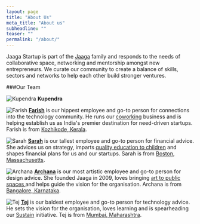 ```yaml
---
layout: page
title: "About Us"
meta_title: "About us"
subheadline: ""
teaser: ""
permalink: "/about/"
---
```


Jaaga Startup is part of the [Jaaga](http://jaaga.in) family and responds to the needs of collaborative space, networking and mentorship amongst new entrepreneurs. We curate our community to create a balance of skills, sectors and networks to help each other build stronger ventures.


###Our Team

![Kupendra]()
**Kupendra**

![Farish]()
**[Farish](https://www.linkedin.com/in/farishcv)** is our hippest employee and go-to person for connections into the technology community. He runs our [coworking](/coworking/) business and is helping establish us as India's premier destination for need-driven startups. Farish is from [Kozhikode, Kerala](https://goo.gl/maps/CnNPK88snFy).

![Sarah](/content/images/2015/12/JC_Sarah.png)
**[Sarah](https://twitter.com/sarahdpatel)** is our tallest employee and go-to person for financial advice. She advices us on strategy, imparts [quality education to children](http://ashwinitrust.org/) and shapes financial plans for us and our startups. Sarah is from [Boston, Massachusetts](https://goo.gl/maps/aYCEYntd3tA2).

![Archana](/content/images/2015/12/JC_Archana.png)
**[Archana](https://twitter.com/arcnoid)** is our most artistic employee and go-to person for design advice. She founded Jaaga in 2009, loves bringing [art to public spaces ](http://jaaga.in/dna/) and helps guide the vision for the organisation. Archana is from [Bangalore, Karnataka](https://goo.gl/maps/SPB766JUkvQ2).

![Tej](/content/images/2015/12/JC_Tej.png)
**[Tej](https://twitter.com/tejpochiraju)** is our baldest employee and go-to person for technology advice. He sets the vision for the organisation, loves learning and is spearheading our [Sustain](/sustain/) initiative. Tej is from [Mumbai, Maharashtra](https://goo.gl/maps/882ynxUVSTu).